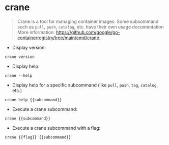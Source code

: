 # crane

> Crane is a tool for managing container images.
> Some subsommand such as `pull`, `push`, `catalog`, etc. have their own usage documentation
> More information: <https://github.com/google/go-containerregistry/tree/main/cmd/crane>.

- Display version:

`crane version`

- Display help:

`crane --help`

- Display help for a specific subcommand (like `pull`, `push`, `tag`, `catalog`, etc.)

`crane help {{subcommand}}`

- Execute a crane subcommand:

`crane {{subcommand}}`

- Execute a crane subcommand with a flag:

`crane {{flag}} {{subcommand}}`